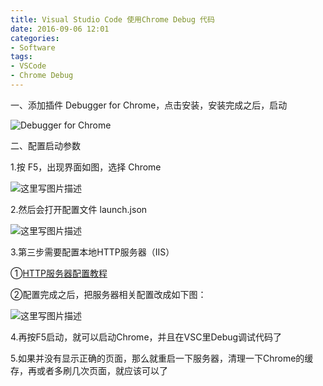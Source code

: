 ```yaml
---
title: Visual Studio Code 使用Chrome Debug 代码
date: 2016-09-06 12:01
categories:
- Software
tags:
- VSCode
- Chrome Debug
---
```

<div class="markdown_views">


一、添加插件 Debugger for Chrome，点击安装，安装完成之后，启动   

![Debugger for Chrome](http://img.blog.csdn.net/20160906114521815)

二、配置启动参数   

<!--more-->
1.按 F5，出现界面如图，选择 Chrome   

![这里写图片描述](http://img.blog.csdn.net/20160906114909943)

2.然后会打开配置文件 launch.json   

![这里写图片描述](http://img.blog.csdn.net/20160906115039117)

3.第三步需要配置本地HTTP服务器（IIS）   

①[HTTP服务器配置教程](http://jingyan.baidu.com/article/5553fa8215f7ef65a2393413.html)   

②配置完成之后，把服务器相关配置改成如下图：   

![这里写图片描述](http://img.blog.csdn.net/20160906115909305)

4.再按F5启动，就可以启动Chrome，并且在VSC里Debug调试代码了

5.如果并没有显示正确的页面，那么就重启一下服务器，清理一下Chrome的缓存，再或者多刷几次页面，就应该可以了

</div>
